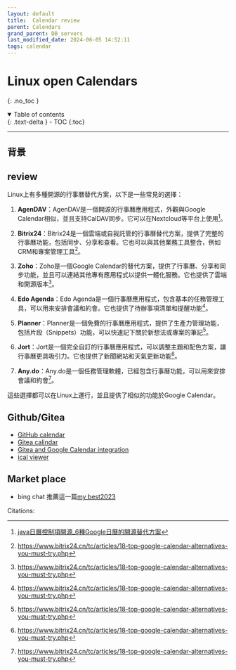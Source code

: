 ```yaml
---
layout: default
title:  Calendar review
parent: Calendars
grand_parent: DB_servers
last_modified_date: 2024-06-05 14:52:11
tags: calendar
---
```


# Linux open Calendars

{: .no_toc }

<details open markdown="block">
  <summary>
    Table of contents
  </summary>
  {: .text-delta }
- TOC
{:toc}
</details>

---

## 背景

## review

Linux上有多種開源的行事曆替代方案，以下是一些常見的選擇：

1. **AgenDAV**：AgenDAV是一個開源的行事曆應用程式，外觀與Google Calendar相似，並且支持CalDAV同步。它可以在Nextcloud等平台上使用[^3]。

2. **Bitrix24**：Bitrix24是一個雲端或自我託管的行事曆替代方案，提供了完整的行事曆功能，包括同步、分享和查看。它也可以與其他業務工具整合，例如CRM和專案管理工具[^2]。

3. **Zoho**：Zoho是一個Google Calendar的替代方案，提供了行事曆、分享和同步功能，並且可以連結其他專有應用程式以提供一體化服務。它也提供了雲端和開源版本[^2]。

4. **Edo Agenda**：Edo Agenda是一個行事曆應用程式，包含基本的任務管理工具，可以用來安排會議和約會。它也提供了待辦事項清單和提醒功能[^2]。

5. **Planner**：Planner是一個免費的行事曆應用程式，提供了生產力管理功能，包括片段（Snippets）功能，可以快速記下關於新想法或專案的筆記[^2]。

6. **Jort**：Jort是一個完全自訂的行事曆應用程式，可以調整主題和配色方案，讓行事曆更具吸引力。它也提供了新聞網站和天氣更新功能[^2]。

7. **Any.do**：Any.do是一個任務管理軟體，已經包含行事曆功能，可以用來安排會議和約會[^2]。

這些選擇都可以在Linux上運行，並且提供了相似的功能於Google Calendar。

## Github/Gitea

- [GitHub calendar](.  )
- [Gitea calindar](https://juejin.cn/post/6922879855059009549)
- [Gitea and Google Calendar integration](https://n8n.io/integrations/gitea/and/google-calendar/)
- [ical viewer ](https://gitea.it/fianne/rs-calendar)

## Market place

- bing chat 推薦這一篇[my best2023](https://tw.my-best.com/114882)

Citations:

[^1]: https://zh.wikipedia.org/zh-tw/Android
[^2]: https://www.bitrix24.cn/tc/articles/18-top-google-calendar-alternatives-you-must-try.php
[^3]: [java日曆控制項開源_6種Google日曆的開源替代方案](https://blog.csdn.net/cumj63710/article/details/107407256)
[^4]: https://www.bitrix24.cn/tc/articles/21-top-google-calendar-alternatives-you-must-try.php
[^5]: https://wk.baidu.com/view/ca226d7e1711cc7931b7163e?bfetype=new&pcf=2
